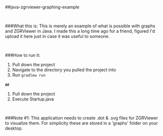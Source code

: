 ##java-zgrviewer-graphing-example

<br/>

###What this is:
This is merely an example of what is possible with graphs and ZGRViewer in Java.
I made this a long time ago for a friend, figured I'd upload it here just in case it was useful to someone.

<br/>

###How to run it:

1. Pull down the project
2. Navigate to the directory you pulled the project into
3. Run `gradlew run`

__or__

1. Pull down the project
2. Execute Startup.java

<br/>

###Note #1:
This application needs to create .dot & .svg files for ZGRViewer to visualize them.
For simplicity these are stored in a 'graphs' folder on your desktop.